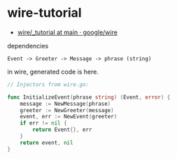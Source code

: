 # wire-tutorial

- [wire/_tutorial at main · google/wire](https://github.com/google/wire/tree/main/_tutorial)

dependencies

```
Event -> Greeter -> Message -> phrase (string)
```


in wire, generated code is here.

```go
// Injectors from wire.go:

func InitializeEvent(phrase string) (Event, error) {
	message := NewMessage(phrase)
	greeter := NewGreeter(message)
	event, err := NewEvent(greeter)
	if err != nil {
		return Event{}, err
	}
	return event, nil
}
```